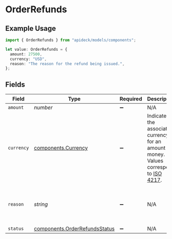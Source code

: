 # OrderRefunds

## Example Usage

```typescript
import { OrderRefunds } from "apideck/models/components";

let value: OrderRefunds = {
  amount: 27500,
  currency: "USD",
  reason: "The reason for the refund being issued.",
};
```

## Fields

| Field                                                                                                                              | Type                                                                                                                               | Required                                                                                                                           | Description                                                                                                                        | Example                                                                                                                            |
| ---------------------------------------------------------------------------------------------------------------------------------- | ---------------------------------------------------------------------------------------------------------------------------------- | ---------------------------------------------------------------------------------------------------------------------------------- | ---------------------------------------------------------------------------------------------------------------------------------- | ---------------------------------------------------------------------------------------------------------------------------------- |
| `amount`                                                                                                                           | *number*                                                                                                                           | :heavy_minus_sign:                                                                                                                 | N/A                                                                                                                                | 27500                                                                                                                              |
| `currency`                                                                                                                         | [components.Currency](../../models/components/currency.md)                                                                         | :heavy_minus_sign:                                                                                                                 | Indicates the associated currency for an amount of money. Values correspond to [ISO 4217](https://en.wikipedia.org/wiki/ISO_4217). | USD                                                                                                                                |
| `reason`                                                                                                                           | *string*                                                                                                                           | :heavy_minus_sign:                                                                                                                 | N/A                                                                                                                                | The reason for the refund being issued.                                                                                            |
| `status`                                                                                                                           | [components.OrderRefundsStatus](../../models/components/orderrefundsstatus.md)                                                     | :heavy_minus_sign:                                                                                                                 | N/A                                                                                                                                |                                                                                                                                    |